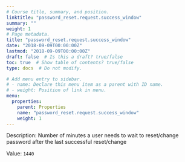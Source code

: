 ```yaml
---
# Course title, summary, and position.
linktitle: "password_reset.request.success_window"
summary: ""
weight: 1
# Page metadata.
title: "password_reset.request.success_window"
date: "2018-09-09T00:00:00Z"
lastmod: "2018-09-09T00:00:00Z"
draft: false  # Is this a draft? true/false
toc: true  # Show table of contents? true/false
type: docs  # Do not modify.

# Add menu entry to sidebar.
# - name: Declare this menu item as a parent with ID name.
# - weight: Position of link in menu.
menu:
  properties:
    parent: Properties
    name: "password_reset.request.success_window"
    weight: 1
---
```


Description: Number of minutes a user needs to wait to reset/change password after the last successful reset/change


Value: `1440`